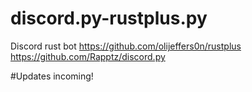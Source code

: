 # discord.py-rustplus.py
Discord rust bot
https://github.com/olijeffers0n/rustplus
https://github.com/Rapptz/discord.py

#Updates incoming!
